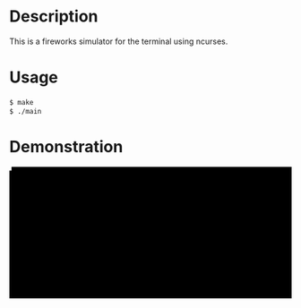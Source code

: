 # Description

This is a fireworks simulator for the terminal using ncurses.

# Usage

```
$ make
$ ./main
```

# Demonstration

![](demo.gif)
